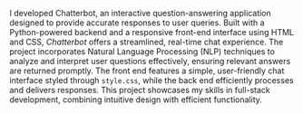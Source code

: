 I developed Chatterbot, an interactive question-answering application designed to provide accurate responses to user queries. Built with a Python-powered backend and a responsive front-end interface using HTML and CSS, *Chatterbot* offers a streamlined, real-time chat experience. The project incorporates Natural Language Processing (NLP) techniques to analyze and interpret user questions effectively, ensuring relevant answers are returned promptly. The front end features a simple, user-friendly chat interface styled through `style.css`, while the back end efficiently processes and delivers responses. This project showcases my skills in full-stack development, combining intuitive design with efficient functionality.

